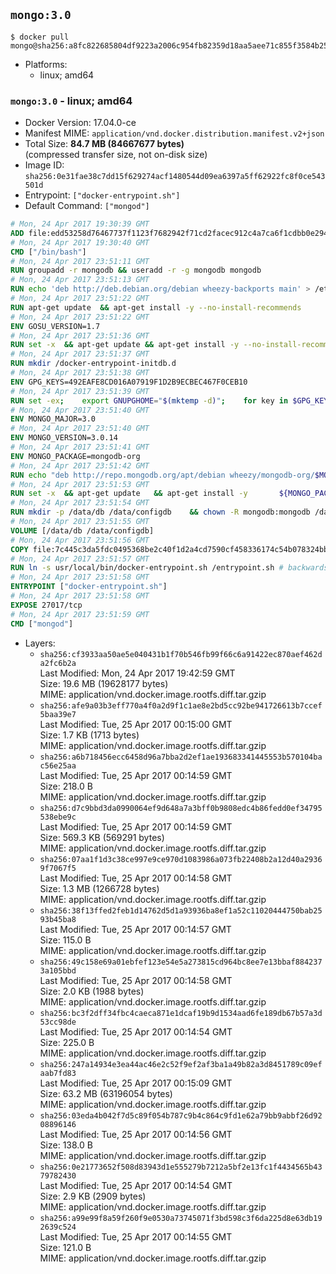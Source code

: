 ## `mongo:3.0`

```console
$ docker pull mongo@sha256:a8fc822685804df9223a2006c954fb82359d18aa5aee71c855f3584b25bd188d
```

-	Platforms:
	-	linux; amd64

### `mongo:3.0` - linux; amd64

-	Docker Version: 17.04.0-ce
-	Manifest MIME: `application/vnd.docker.distribution.manifest.v2+json`
-	Total Size: **84.7 MB (84667677 bytes)**  
	(compressed transfer size, not on-disk size)
-	Image ID: `sha256:0e31fae38c7dd15f629274acf1480544d09ea6397a5ff62922fc8f0ce543501d`
-	Entrypoint: `["docker-entrypoint.sh"]`
-	Default Command: `["mongod"]`

```dockerfile
# Mon, 24 Apr 2017 19:30:39 GMT
ADD file:edd53258d76467737f1123f7682942f71cd2facec912c4a7ca6f1cdbb0e29457 in / 
# Mon, 24 Apr 2017 19:30:40 GMT
CMD ["/bin/bash"]
# Mon, 24 Apr 2017 23:51:11 GMT
RUN groupadd -r mongodb && useradd -r -g mongodb mongodb
# Mon, 24 Apr 2017 23:51:13 GMT
RUN echo 'deb http://deb.debian.org/debian wheezy-backports main' > /etc/apt/sources.list.d/backports.list
# Mon, 24 Apr 2017 23:51:22 GMT
RUN apt-get update 	&& apt-get install -y --no-install-recommends 		jq 		numactl 		procps 	&& rm -rf /var/lib/apt/lists/*
# Mon, 24 Apr 2017 23:51:22 GMT
ENV GOSU_VERSION=1.7
# Mon, 24 Apr 2017 23:51:36 GMT
RUN set -x 	&& apt-get update && apt-get install -y --no-install-recommends ca-certificates wget && rm -rf /var/lib/apt/lists/* 	&& wget -O /usr/local/bin/gosu "https://github.com/tianon/gosu/releases/download/$GOSU_VERSION/gosu-$(dpkg --print-architecture)" 	&& wget -O /usr/local/bin/gosu.asc "https://github.com/tianon/gosu/releases/download/$GOSU_VERSION/gosu-$(dpkg --print-architecture).asc" 	&& export GNUPGHOME="$(mktemp -d)" 	&& gpg --keyserver ha.pool.sks-keyservers.net --recv-keys B42F6819007F00F88E364FD4036A9C25BF357DD4 	&& gpg --batch --verify /usr/local/bin/gosu.asc /usr/local/bin/gosu 	&& rm -r "$GNUPGHOME" /usr/local/bin/gosu.asc 	&& chmod +x /usr/local/bin/gosu 	&& gosu nobody true 	&& apt-get purge -y --auto-remove ca-certificates wget
# Mon, 24 Apr 2017 23:51:37 GMT
RUN mkdir /docker-entrypoint-initdb.d
# Mon, 24 Apr 2017 23:51:38 GMT
ENV GPG_KEYS=492EAFE8CD016A07919F1D2B9ECBEC467F0CEB10
# Mon, 24 Apr 2017 23:51:39 GMT
RUN set -ex; 	export GNUPGHOME="$(mktemp -d)"; 	for key in $GPG_KEYS; do 		gpg --keyserver ha.pool.sks-keyservers.net --recv-keys "$key"; 	done; 	gpg --export $GPG_KEYS > /etc/apt/trusted.gpg.d/mongodb.gpg; 	rm -r "$GNUPGHOME"; 	apt-key list
# Mon, 24 Apr 2017 23:51:40 GMT
ENV MONGO_MAJOR=3.0
# Mon, 24 Apr 2017 23:51:40 GMT
ENV MONGO_VERSION=3.0.14
# Mon, 24 Apr 2017 23:51:41 GMT
ENV MONGO_PACKAGE=mongodb-org
# Mon, 24 Apr 2017 23:51:42 GMT
RUN echo "deb http://repo.mongodb.org/apt/debian wheezy/mongodb-org/$MONGO_MAJOR main" > /etc/apt/sources.list.d/mongodb-org.list
# Mon, 24 Apr 2017 23:51:53 GMT
RUN set -x 	&& apt-get update 	&& apt-get install -y 		${MONGO_PACKAGE}=$MONGO_VERSION 		${MONGO_PACKAGE}-server=$MONGO_VERSION 		${MONGO_PACKAGE}-shell=$MONGO_VERSION 		${MONGO_PACKAGE}-mongos=$MONGO_VERSION 		${MONGO_PACKAGE}-tools=$MONGO_VERSION 	&& rm -rf /var/lib/apt/lists/* 	&& rm -rf /var/lib/mongodb 	&& mv /etc/mongod.conf /etc/mongod.conf.orig
# Mon, 24 Apr 2017 23:51:54 GMT
RUN mkdir -p /data/db /data/configdb 	&& chown -R mongodb:mongodb /data/db /data/configdb
# Mon, 24 Apr 2017 23:51:55 GMT
VOLUME [/data/db /data/configdb]
# Mon, 24 Apr 2017 23:51:56 GMT
COPY file:7c445c3da5fdc0495368be2c40f1d2a4cd7590cf458336174c54b078324bb71f in /usr/local/bin/ 
# Mon, 24 Apr 2017 23:51:57 GMT
RUN ln -s usr/local/bin/docker-entrypoint.sh /entrypoint.sh # backwards compat
# Mon, 24 Apr 2017 23:51:58 GMT
ENTRYPOINT ["docker-entrypoint.sh"]
# Mon, 24 Apr 2017 23:51:58 GMT
EXPOSE 27017/tcp
# Mon, 24 Apr 2017 23:51:59 GMT
CMD ["mongod"]
```

-	Layers:
	-	`sha256:cf3933aa50ae5e040431b1f70b546fb99f66c6a91422ec870aef462da2fc6b2a`  
		Last Modified: Mon, 24 Apr 2017 19:42:59 GMT  
		Size: 19.6 MB (19628177 bytes)  
		MIME: application/vnd.docker.image.rootfs.diff.tar.gzip
	-	`sha256:afe9a03b3eff770a4f0a2d9f1c1ae8e2bd5cc92be941726613b7ccef5baa39e7`  
		Last Modified: Tue, 25 Apr 2017 00:15:00 GMT  
		Size: 1.7 KB (1713 bytes)  
		MIME: application/vnd.docker.image.rootfs.diff.tar.gzip
	-	`sha256:a6b718456ecc6458d96a7bba2d2ef1ae193683341445553b570104bac56e25aa`  
		Last Modified: Tue, 25 Apr 2017 00:14:59 GMT  
		Size: 218.0 B  
		MIME: application/vnd.docker.image.rootfs.diff.tar.gzip
	-	`sha256:d7c9bbd3da0990064ef9d648a7a3bff0b9808edc4b86fedd0ef34795538ebe9c`  
		Last Modified: Tue, 25 Apr 2017 00:14:59 GMT  
		Size: 569.3 KB (569291 bytes)  
		MIME: application/vnd.docker.image.rootfs.diff.tar.gzip
	-	`sha256:07aa1f1d3c38ce997e9ce970d1083986a073fb22408b2a12d40a29369f7067f5`  
		Last Modified: Tue, 25 Apr 2017 00:14:58 GMT  
		Size: 1.3 MB (1266728 bytes)  
		MIME: application/vnd.docker.image.rootfs.diff.tar.gzip
	-	`sha256:38f13ffed2feb1d14762d5d1a93936ba8ef1a52c11020444750bab2593b45ba8`  
		Last Modified: Tue, 25 Apr 2017 00:14:57 GMT  
		Size: 115.0 B  
		MIME: application/vnd.docker.image.rootfs.diff.tar.gzip
	-	`sha256:49c158e69a01ebfef123e54e5a273815cd964bc8ee7e13bbaf8842373a105bbd`  
		Last Modified: Tue, 25 Apr 2017 00:14:58 GMT  
		Size: 2.0 KB (1988 bytes)  
		MIME: application/vnd.docker.image.rootfs.diff.tar.gzip
	-	`sha256:bc3f2dff34fbc4caeca871e1dcaf19b9d1534aad6fe189db67b57a3d53cc98de`  
		Last Modified: Tue, 25 Apr 2017 00:14:54 GMT  
		Size: 225.0 B  
		MIME: application/vnd.docker.image.rootfs.diff.tar.gzip
	-	`sha256:247a14934e3ea44ac46e2c52f9ef2af3ba1a49b82a3d8451789c09efaab7fd83`  
		Last Modified: Tue, 25 Apr 2017 00:15:09 GMT  
		Size: 63.2 MB (63196054 bytes)  
		MIME: application/vnd.docker.image.rootfs.diff.tar.gzip
	-	`sha256:03eda4b042f7d5c89f054b787c9b4c864c9fd1e62a79bb9abbf26d9208896146`  
		Last Modified: Tue, 25 Apr 2017 00:14:56 GMT  
		Size: 138.0 B  
		MIME: application/vnd.docker.image.rootfs.diff.tar.gzip
	-	`sha256:0e21773652f508d83943d1e555279b7212a5bf2e13fc1f4434565b4379782430`  
		Last Modified: Tue, 25 Apr 2017 00:14:54 GMT  
		Size: 2.9 KB (2909 bytes)  
		MIME: application/vnd.docker.image.rootfs.diff.tar.gzip
	-	`sha256:a99e99f8a59f260f9e0530a73745071f3bd598c3f6da225d8e63db192639c524`  
		Last Modified: Tue, 25 Apr 2017 00:14:55 GMT  
		Size: 121.0 B  
		MIME: application/vnd.docker.image.rootfs.diff.tar.gzip
